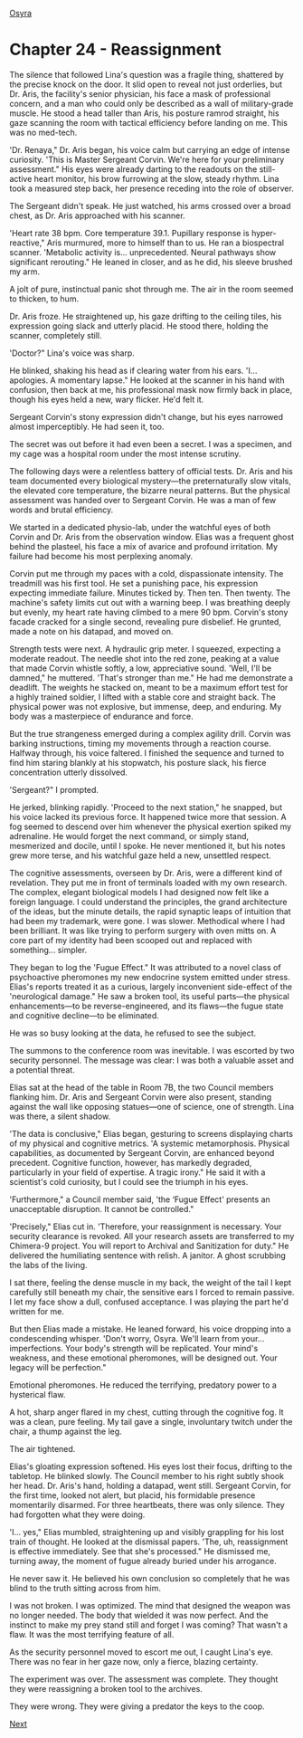 [Osyra](Osyra.md)

# Chapter 24 - Reassignment 

The silence that followed Lina's question was a fragile thing, shattered by the precise knock on the door. It slid open to reveal not just orderlies, but Dr. Aris, the facility's senior physician, his face a mask of professional concern, and a man who could only be described as a wall of military-grade muscle. He stood a head taller than Aris, his posture ramrod straight, his gaze scanning the room with tactical efficiency before landing on me. This was no med-tech.

'Dr. Renaya," Dr. Aris began, his voice calm but carrying an edge of intense curiosity. 'This is Master Sergeant Corvin. We're here for your preliminary assessment." His eyes were already darting to the readouts on the still-active heart monitor, his brow furrowing at the slow, steady rhythm. Lina took a measured step back, her presence receding into the role of observer.

The Sergeant didn't speak. He just watched, his arms crossed over a broad chest, as Dr. Aris approached with his scanner.

'Heart rate 38 bpm. Core temperature 39.1. Pupillary response is hyper-reactive," Aris murmured, more to himself than to us. He ran a biospectral scanner. 'Metabolic activity is... unprecedented. Neural pathways show significant rerouting." He leaned in closer, and as he did, his sleeve brushed my arm.

A jolt of pure, instinctual panic shot through me. The air in the room seemed to thicken, to hum.

Dr. Aris froze. He straightened up, his gaze drifting to the ceiling tiles, his expression going slack and utterly placid. He stood there, holding the scanner, completely still.

'Doctor?" Lina's voice was sharp.

He blinked, shaking his head as if clearing water from his ears. 'I... apologies. A momentary lapse." He looked at the scanner in his hand with confusion, then back at me, his professional mask now firmly back in place, though his eyes held a new, wary flicker. He'd felt it.

Sergeant Corvin's stony expression didn't change, but his eyes narrowed almost imperceptibly. He had seen it, too.

The secret was out before it had even been a secret. I was a specimen, and my cage was a hospital room under the most intense scrutiny.

The following days were a relentless battery of official tests. Dr. Aris and his team documented every biological mystery—the preternaturally slow vitals, the elevated core temperature, the bizarre neural patterns. But the physical assessment was handed over to Sergeant Corvin. He was a man of few words and brutal efficiency.

We started in a dedicated physio-lab, under the watchful eyes of both Corvin and Dr. Aris from the observation window. Elias was a frequent ghost behind the plasteel, his face a mix of avarice and profound irritation. My failure had become his most perplexing anomaly.

Corvin put me through my paces with a cold, dispassionate intensity. The treadmill was his first tool. He set a punishing pace, his expression expecting immediate failure. Minutes ticked by. Then ten. Then twenty. The machine's safety limits cut out with a warning beep. I was breathing deeply but evenly, my heart rate having climbed to a mere 90 bpm. Corvin's stony facade cracked for a single second, revealing pure disbelief. He grunted, made a note on his datapad, and moved on.

Strength tests were next. A hydraulic grip meter. I squeezed, expecting a moderate readout. The needle shot into the red zone, peaking at a value that made Corvin whistle softly, a low, appreciative sound. 'Well, I'll be damned," he muttered. 'That's stronger than me." He had me demonstrate a deadlift. The weights he stacked on, meant to be a maximum effort test for a highly trained soldier, I lifted with a stable core and straight back. The physical power was not explosive, but immense, deep, and enduring. My body was a masterpiece of endurance and force.

But the true strangeness emerged during a complex agility drill. Corvin was barking instructions, timing my movements through a reaction course. Halfway through, his voice faltered. I finished the sequence and turned to find him staring blankly at his stopwatch, his posture slack, his fierce concentration utterly dissolved.

'Sergeant?" I prompted.

He jerked, blinking rapidly. 'Proceed to the next station," he snapped, but his voice lacked its previous force. It happened twice more that session. A fog seemed to descend over him whenever the physical exertion spiked my adrenaline. He would forget the next command, or simply stand, mesmerized and docile, until I spoke. He never mentioned it, but his notes grew more terse, and his watchful gaze held a new, unsettled respect.

The cognitive assessments, overseen by Dr. Aris, were a different kind of revelation. They put me in front of terminals loaded with my own research. The complex, elegant biological models I had designed now felt like a foreign language. I could understand the principles, the grand architecture of the ideas, but the minute details, the rapid synaptic leaps of intuition that had been my trademark, were gone. I was slower. Methodical where I had been brilliant. It was like trying to perform surgery with oven mitts on. A core part of my identity had been scooped out and replaced with something... simpler.

They began to log the 'Fugue Effect." It was attributed to a novel class of psychoactive pheromones my new endocrine system emitted under stress. Elias's reports treated it as a curious, largely inconvenient side-effect of the 'neurological damage." He saw a broken tool, its useful parts—the physical enhancements—to be reverse-engineered, and its flaws—the fugue state and cognitive decline—to be eliminated.

He was so busy looking at the data, he refused to see the subject.

The summons to the conference room was inevitable. I was escorted by two security personnel. The message was clear: I was both a valuable asset and a potential threat.

Elias sat at the head of the table in Room 7B, the two Council members flanking him. Dr. Aris and Sergeant Corvin were also present, standing against the wall like opposing statues—one of science, one of strength. Lina was there, a silent shadow.

'The data is conclusive," Elias began, gesturing to screens displaying charts of my physical and cognitive metrics. 'A systemic metamorphosis. Physical capabilities, as documented by Sergeant Corvin, are enhanced beyond precedent. Cognitive function, however, has markedly degraded, particularly in your field of expertise. A tragic irony." He said it with a scientist's cold curiosity, but I could see the triumph in his eyes.

'Furthermore," a Council member said, 'the ‘Fugue Effect' presents an unacceptable disruption. It cannot be controlled."

'Precisely," Elias cut in. 'Therefore, your reassignment is necessary. Your security clearance is revoked. All your research assets are transferred to my Chimera-9 project. You will report to Archival and Sanitization for duty." He delivered the humiliating sentence with relish. A janitor. A ghost scrubbing the labs of the living.

I sat there, feeling the dense muscle in my back, the weight of the tail I kept carefully still beneath my chair, the sensitive ears I forced to remain passive. I let my face show a dull, confused acceptance. I was playing the part he'd written for me.

But then Elias made a mistake. He leaned forward, his voice dropping into a condescending whisper. 'Don't worry, Osyra. We'll learn from your... imperfections. Your body's strength will be replicated. Your mind's weakness, and these emotional pheromones, will be designed out. Your legacy will be perfection."

Emotional pheromones. He reduced the terrifying, predatory power to a hysterical flaw.

A hot, sharp anger flared in my chest, cutting through the cognitive fog. It was a clean, pure feeling. My tail gave a single, involuntary twitch under the chair, a thump against the leg.

The air tightened.

Elias's gloating expression softened. His eyes lost their focus, drifting to the tabletop. He blinked slowly. The Council member to his right subtly shook her head. Dr. Aris's hand, holding a datapad, went still. Sergeant Corvin, for the first time, looked not alert, but placid, his formidable presence momentarily disarmed. For three heartbeats, there was only silence. They had forgotten what they were doing.

'I... yes," Elias mumbled, straightening up and visibly grappling for his lost train of thought. He looked at the dismissal papers. 'The, uh, reassignment is effective immediately. See that she's processed." He dismissed me, turning away, the moment of fugue already buried under his arrogance.

He never saw it. He believed his own conclusion so completely that he was blind to the truth sitting across from him.

I was not broken. I was optimized. The mind that designed the weapon was no longer needed. The body that wielded it was now perfect. And the instinct to make my prey stand still and forget I was coming? That wasn't a flaw. It was the most terrifying feature of all.

As the security personnel moved to escort me out, I caught Lina's eye. There was no fear in her gaze now, only a fierce, blazing certainty.

The experiment was over. The assessment was complete. They thought they were reassigning a broken tool to the archives.

They were wrong. They were giving a predator the keys to the coop.

[Next](125.md)